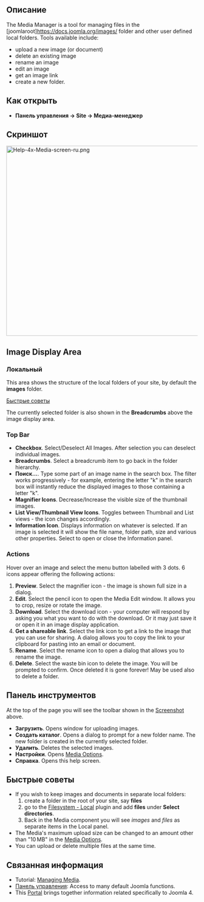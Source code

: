 <!-- Filename: Help4.x:Media / Display title: Медиа-менеджер -->

## Описание

The Media Manager is a tool for managing files in the
\[joomlaroot\]https://docs.joomla.org/images/ folder and other user
defined local folders. Tools available include:

- upload a new image (or document)
- delete an existing image
- rename an image
- edit an image
- get an image link
- create a new folder.

## Как открыть

- **Панель управления **→** Site **→** Медиа-менеджер**

## Скриншот

<img
src="https://docs.joomla.org/images/thumb/2/2f/Help-4x-Media-screen-ru.png/800px-Help-4x-Media-screen-ru.png"
decoding="async"
srcset="https://docs.joomla.org/images/thumb/2/2f/Help-4x-Media-screen-ru.png/1200px-Help-4x-Media-screen-ru.png 1.5x, https://docs.joomla.org/images/thumb/2/2f/Help-4x-Media-screen-ru.png/1600px-Help-4x-Media-screen-ru.png 2x"
data-file-width="2240" data-file-height="1400" width="800" height="500"
alt="Help-4x-Media-screen-ru.png" />

## Image Display Area

### Локальный

This area shows the structure of the local folders of your site, by
default the **images** folder.

[Быстрые советы](#quicktips)

The currently selected folder is also shown in the **Breadcrumbs** above
the image display area.

### Top Bar

- **Checkbox**. Select/Deselect All Images. After selection you can
  deselect individual images.
- **Breadcrumbs**. Select a breadcrumb item to go back in the folder
  hierarchy.
- **Поиск...**. Type some part of an image name in the search box. The
  filter works progressively - for example, entering the letter "k" in
  the search box will instantly reduce the displayed images to those
  containing a letter "k".
- **Magnifier Icons**. Decrease/Increase the visible size of the
  thumbnail images.
- **List View/Thumbnail View Icons**. Toggles between Thumbnail and List
  views - the icon changes accordingly.
- **Information Icon**. Displays information on whatever is selected. If
  an image is selected it will show the file name, folder path, size and
  various other properties. Select to open or close the Information
  panel.

### Actions

Hover over an image and select the menu button labelled with 3 dots. 6
icons appear offering the following actions:

1.  **Preview**. Select the magnifier icon - the image is shown full
    size in a dialog.
2.  **Edit**. Select the pencil icon to open the Media Edit window. It
    allows you to crop, resize or rotate the image.
3.  **Download**. Select the download icon - your computer will respond
    by asking you what you want to do with the download. Or it may just
    save it or open it in an image display application.
4.  **Get a shareable link**. Select the link icon to get a link to the
    image that you can use for sharing. A dialog allows you to copy the
    link to your clipboard for pasting into an email or document.
5.  **Rename**. Select the rename icon to open a dialog that allows you
    to rename the image.
6.  **Delete**. Select the waste bin icon to delete the image. You will
    be prompted to confirm. Once deleted it is gone forever! May be used
    also to delete a folder.

## Панель инструментов

At the top of the page you will see the toolbar shown in the
[Screenshot](#screenshot) above.

- **Загрузить**. Opens window for uploading images.
- **Создать каталог**. Opens a dialog to prompt for a new folder name.
  The new folder is created in the currently selected folder.
- **Удалить**. Deletes the selected images.
- **Настройки**. Opens [Media
  Options](https://docs.joomla.org/Help4.x:Media:_Options/en "Help4.x:Media: Options/en").
- **Справка**. Opens this help screen.

## Быстрые советы

- If you wish to keep images and documents in separate local folders:
  1.  create a folder in the root of your site, say **files**
  2.  go to the [Filesystem -
      Local](https://docs.joomla.org/J4.x:Media:_Options/en "J4.x:Media: Options/en")
      plugin and add **files** under **Select directories**.
  3.  Back in the Media component you will see *images* and *files* as
      separate items in the Local panel.
- The Media's maximum upload size can be changed to an amount other than
  "10 MB" in the [Media
  Options](https://docs.joomla.org/Help4.x:Media:_Options/en "Help4.x:Media: Options/en").
- You can upload or delete multiple files at the same time.

## Связанная информация

- Tutorial: [Managing
  Media](https://docs.joomla.org/J4.x:Managing_Media/en "J4.x:Managing Media/en").
- [Панель
  управления](https://docs.joomla.org/Help4.x:Home_Dashboard/ru "Help4.x:Home Dashboard/ru"):
  Access to many default Joomla functions.
- This
  [Portal](https://docs.joomla.org/Portal:Joomla_4/en "Portal:Joomla 4/en")
  brings together information related specifically to Joomla 4.
